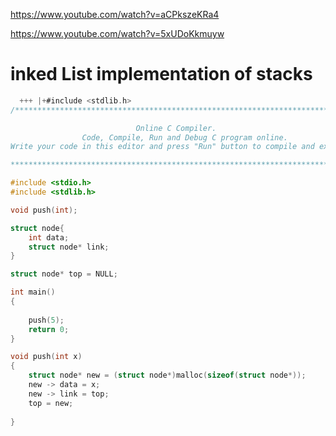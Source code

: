 https://www.youtube.com/watch?v=aCPkszeKRa4  

https://www.youtube.com/watch?v=5xUDoKkmuyw

# inked List implementation of stacks
```c
  +++ |+#include <stdlib.h>
/******************************************************************************

                            Online C Compiler.
                Code, Compile, Run and Debug C program online.
Write your code in this editor and press "Run" button to compile and execute it.

*******************************************************************************/

#include <stdio.h>
#include <stdlib.h>

void push(int);

struct node{
    int data;
    struct node* link;
}

struct node* top = NULL;

int main()
{
    
    push(5);
    return 0;
}

void push(int x)
{
    struct node* new = (struct node*)malloc(sizeof(struct node*));
    new -> data = x;
    new -> link = top;
    top = new;
    
}
```
